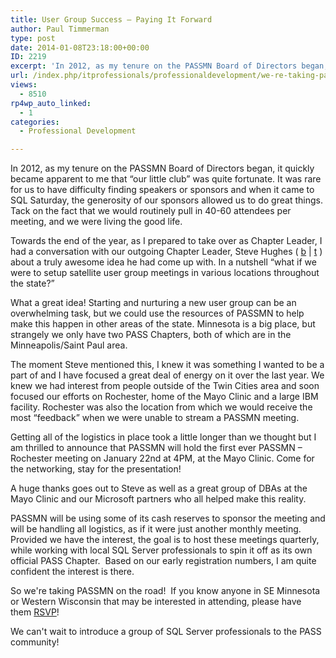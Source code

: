 ```yaml
---
title: User Group Success – Paying It Forward
author: Paul Timmerman
type: post
date: 2014-01-08T23:18:00+00:00
ID: 2219
excerpt: 'In 2012, as my tenure on the PASSMN Board of Directors began, it quickly became apparent to me that "our little club" was quite fortunate. It was rare for us to have difficulty finding speakers or sponsors and when it came to SQL Saturday, the generosit&hellip;'
url: /index.php/itprofessionals/professionaldevelopment/we-re-taking-passmn-on-the-road/
views:
  - 8510
rp4wp_auto_linked:
  - 1
categories:
  - Professional Development

---
```

In 2012, as my tenure on the PASSMN Board of Directors began, it quickly became apparent to me that “our little club” was quite fortunate. It was rare for us to have difficulty finding speakers or sponsors and when it came to SQL Saturday, the generosity of our sponsors allowed us to do great things. Tack on the fact that we would routinely pull in 40-60 attendees per meeting, and we were living the good life.

Towards the end of the year, as I prepared to take over as Chapter Leader, I had a conversation with our outgoing Chapter Leader, Steve Hughes ( <a href="http://dataonwheels.wordpress.com/" target="_blank">b</a> | <a href="https://twitter.com/dataonwheels" target="_blank">t</a> ) about a truly awesome idea he had come up with. In a nutshell “what if we were to setup satellite user group meetings in various locations throughout the state?”

What a great idea! Starting and nurturing a new user group can be an overwhelming task, but we could use the resources of PASSMN to help make this happen in other areas of the state. Minnesota is a big place, but strangely we only have two PASS Chapters, both of which are in the Minneapolis/Saint Paul area.

The moment Steve mentioned this, I knew it was something I wanted to be a part of and I have focused a great deal of energy on it over the last year. We knew we had interest from people outside of the Twin Cities area and soon focused our efforts on Rochester, home of the Mayo Clinic and a large IBM facility. Rochester was also the location from which we would receive the most “feedback” when we were unable to stream a PASSMN meeting.

Getting all of the logistics in place took a little longer than we thought but I am thrilled to announce that PASSMN will hold the first ever PASSMN – Rochester meeting on January 22nd at 4PM, at the Mayo Clinic. Come for the networking, stay for the presentation!

A huge thanks goes out to Steve as well as a great group of DBAs at the Mayo Clinic and our Microsoft partners who all helped make this reality.

PASSMN will be using some of its cash reserves to sponsor the meeting and will be handling all logistics, as if it were just another monthly meeting.  Provided we have the interest, the goal is to host these meetings quarterly, while working with local SQL Server professionals to spin it off as its own official PASS Chapter.  Based on our early registration numbers, I am quite confident the interest is there.

So we're taking PASSMN on the road!  If you know anyone in SE Minnesota or Western Wisconsin that may be interested in attending, please have them <a href="http://bit.ly/1cPK4TJ" target="_blank">RSVP</a>!

We can't wait to introduce a group of SQL Server professionals to the PASS community!